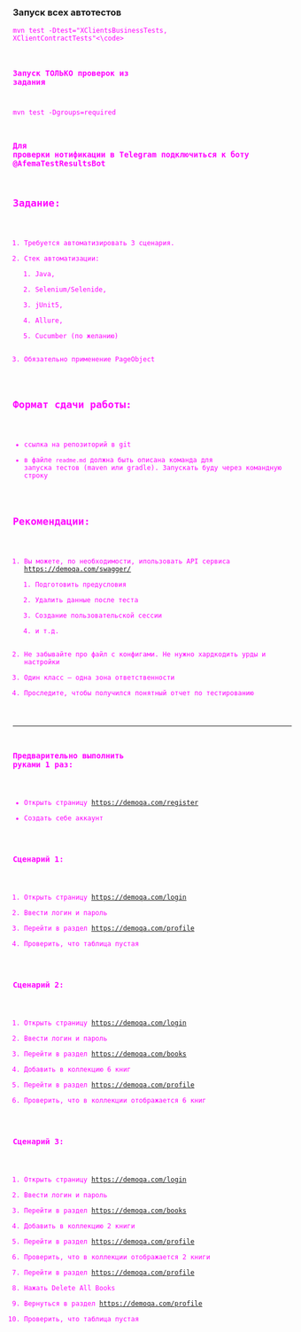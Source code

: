### Запуск всех автотестов

<code style="color : fuchsia">mvn test -Dtest="XClientsBusinessTests, XClientContractTests"<\code>

### Запуск ТОЛЬКО проверок из задания

mvn test -Dgroups=required

### Для проверки нотификации в Telegram подключиться к боту @AfemaTestResultsBot

## Задание:

1. Требуется автоматизировать 3 сценария.
2. Стек автоматизации:
    1. Java,
    2. Selenium/Selenide,
    3. jUnit5,
    4. Allure,
    5. Cucumber (по желанию)
3. Обязательно применение PageObject

## Формат сдачи работы:

- ссылка на репозиторий в git
- в файле `readme.md` должна быть описана команда для запуска тестов (maven или gradle). Запускать буду через командную
  строку

## Рекомендации:

1. Вы можете, по необходимости, ипользовать API сервиса https://demoqa.com/swagger/
    1. Подготовить предусловия
    2. Удалить данные после теста
    3. Создание пользовательской сессии
    4. и т.д.
2. Не забывайте про файл с конфигами. Не нужно хардкодить урды и настройки
3. Один класс – одна зона ответственности
4. Проследите, чтобы получился понятный отчет по тестированию

---------

### Предварительно выполнить руками 1 раз:

- Открыть страницу https://demoqa.com/register
- Создать себе аккаунт

### Сценарий 1:

1. Открыть страницу https://demoqa.com/login
3. Ввести логин и пароль
4. Перейти в раздел https://demoqa.com/profile
5. Проверить, что таблица пустая

### Сценарий 2:

1. Открыть страницу https://demoqa.com/login
3. Ввести логин и пароль
3. Перейти в раздел https://demoqa.com/books
4. Добавить в коллекцию 6 книг
5. Перейти в раздел https://demoqa.com/profile
6. Проверить, что в коллекции отображается 6 книг

### Сценарий 3:

1. Открыть страницу https://demoqa.com/login
3. Ввести логин и пароль
3. Перейти в раздел https://demoqa.com/books
4. Добавить в коллекцию 2 книги
5. Перейти в раздел https://demoqa.com/profile
6. Проверить, что в коллекции отображается 2 книги
7. Перейти в раздел https://demoqa.com/profile
8. Нажать Delete All Books
9. Вернуться в раздел https://demoqa.com/profile
10. Проверить, что таблица пустая
